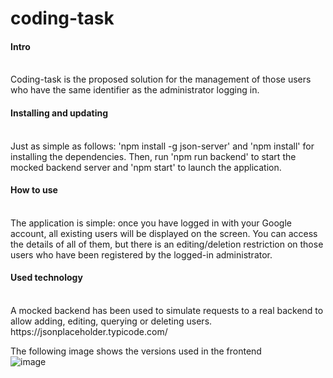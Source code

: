 # coding-task
<h4>Intro</h4></br>
Coding-task is the proposed solution for the management of those users who have the same identifier as the administrator logging in.
<h4>Installing and updating</h4></br>
Just as simple as follows: 'npm install -g json-server' and 'npm install' for installing the dependencies.
Then, run 'npm run backend' to start the mocked backend server and 'npm start' to launch the application.
<h4>How to use</h4></br>
The application is simple: once you have logged in with your Google account, all existing users will be displayed on the screen. You can access the details of all of them, but there is an editing/deletion restriction on those users who have been registered by the logged-in administrator.
<h4>Used technology</h4></br>
A mocked backend has been used to simulate requests to a real backend to allow adding, editing, querying or deleting users.
https://jsonplaceholder.typicode.com/

The following image shows the versions used in the frontend </br>
![image](https://user-images.githubusercontent.com/99208827/192155568-e634661d-c12c-4d47-8547-fa5ddbb29654.png)
